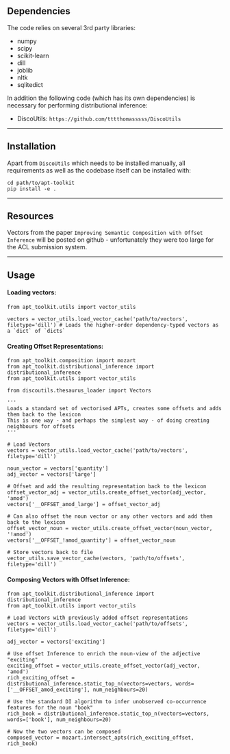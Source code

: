 ## Dependencies
	
The code relies on several 3rd party libraries:

* numpy
* scipy
* scikit-learn
* dill
* joblib
* nltk
* sqlitedict
	
In addition the following code (which has its own dependencies) is necessary for performing distributional inference:

* DiscoUtils: `https://github.com/tttthomasssss/DiscoUtils`

----

## Installation

Apart from `DiscoUtils` which needs to be installed manually, all requirements as well as the codebase itself can be installed with:
	
	cd path/to/apt-toolkit
	pip install -e .

----

## Resources

Vectors from the paper `Improving Semantic Composition with Offset Inference` will be posted on github - unfortunately they were too large for the ACL submission system.

----

## Usage

#### Loading vectors:

	from apt_toolkit.utils import vector_utils
	
	vectors = vector_utils.load_vector_cache('path/to/vectors', filetype='dill') # Loads the higher-order dependency-typed vectors as a `dict` of `dicts`
	
#### Creating Offset Representations:
	
	from apt_toolkit.composition import mozart
	from apt_toolkit.distributional_inference import distributional_inference
	from apt_toolkit.utils import vector_utils
	
	from discoutils.thesaurus_loader import Vectors
	
	'''
	Loads a standard set of vectorised APTs, creates some offsets and adds them back to the lexicon
	This is one way - and perhaps the simplest way - of doing creating neighbours for offsets
	'''
	
	# Load Vectors
	vectors = vector_utils.load_vector_cache('path/to/vectors', filetype='dill')
	
	noun_vector = vectors['quantity']
	adj_vector = vectors['large']
	
	# Offset and add the resulting representation back to the lexicon 
	offset_vector_adj = vector_utils.create_offset_vector(adj_vector, 'amod')
	vectors['__OFFSET_amod_large'] = offset_vector_adj
	
	# Can also offset the noun vector or any other vectors and add them back to the lexicon
	offset_vector_noun = vector_utils.create_offset_vector(noun_vector, '!amod')
	vectors['__OFFSET_!amod_quantity'] = offset_vector_noun
	
	# Store vectors back to file
	vector_utils.save_vector_cache(vectors, 'path/to/offsets', filetype='dill')
	
#### Composing Vectors with Offset Inference:
	
	from apt_toolkit.distributional_inference import distributional_inference
	from apt_toolkit.utils import vector_utils
	
	# Load Vectors with previously added offset representations
	vectors = vector_utils.load_vector_cache('path/to/offsets', filetype='dill')
	
	adj_vector = vectors['exciting']
	
	# Use offset Inference to enrich the noun-view of the adjective "exciting"
	exciting_offset = vector_utils.create_offset_vector(adj_vector, 'amod')
	rich_exciting_offset = distributional_inference.static_top_n(vectors=vectors, words=['__OFFSET_amod_exciting'], num_neighbours=20)
	
	# Use the standard DI algorithm to infer unobserved co-occurrence features for the noun "book"
	rich_book = distributional_inference.static_top_n(vectors=vectors, words=['book'], num_neighbours=20)
	
	# Now the two vectors can be composed
	composed_vector = mozart.intersect_apts(rich_exciting_offset, rich_book)